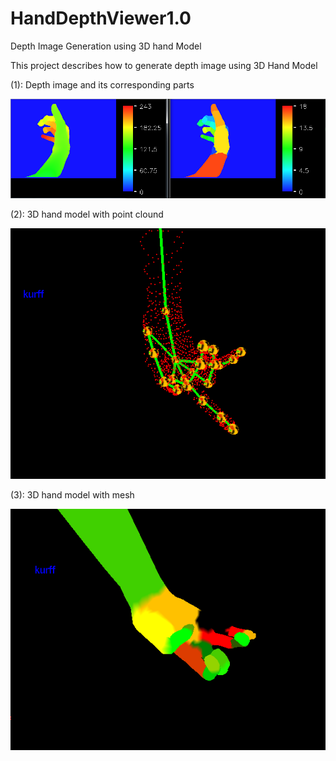 # HandDepthViewer1.0
Depth Image Generation using 3D hand Model

This project describes how to generate depth image using 3D Hand Model

(1): Depth image and its corresponding parts

![Screenshot](x.PNG)

(2): 3D hand model with point clound


![Screenshot](y.PNG)


(3): 3D hand model with mesh


![Screenshot](z.PNG)




